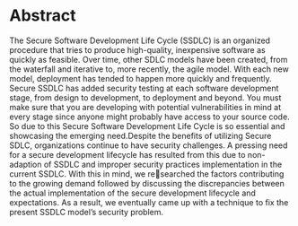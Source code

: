 # Abstract

The Secure Software Development Life Cycle (SSDLC) is an organized procedure that tries to produce high-quality, 
inexpensive software as quickly as feasible. Over time, other SDLC models have been created, from the waterfall 
and iterative to, more recently, the agile model. With each new model, deployment has tended to happen more quickly 
and frequently. Secure SSDLC has added security testing at each software development stage, from design to development, 
to deployment and beyond. You must make sure that you
are developing with potential vulnerabilities in mind at every stage
since anyone might probably have access to your source code. So
due to this Secure Software Development Life Cycle is so essential
and showcasing the emerging need.Despite the benefits of utilizing
Secure SDLC, organizations continue to have security challenges. A
pressing need for a secure development lifecycle has resulted from
this due to non-adaption of SSDLC and improper security practices
implementation in the current SSDLC. With this in mind, we researched the factors contributing to the growing demand followed
by discussing the discrepancies between the actual implementation
of the secure development lifecycle and expectations. As a result,
we eventually came up with a technique to fix the present SSDLC
model’s security problem.
